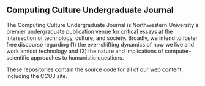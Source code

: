 ## Computing Culture Undergraduate Journal

The Computing Culture Undergraduate Journal is Northwestern University's premier undergraduate publication venue for critical essays at the intersection of technology, culture, and society. Broadly, we intend to foster free discourse regarding (1) the ever-shifting dynamics of how we live and work amidst technology and (2) the nature and implications of computer-scientific approaches to humanistic questions.

These repositories contain the source code for all of our web content, including the CCUJ site.
